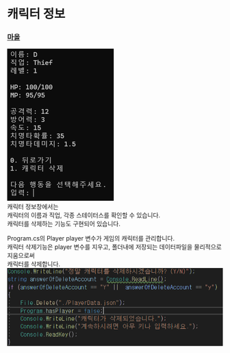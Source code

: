 #  캐릭터 정보
### [마을](https://github.com/xoxohoon01/Team-5_Text-RPG/blob/main/TOWN.md)</br>
![image](https://github.com/xoxohoon01/Team-5_Text-RPG/blob/main/Status_1.png)</br>
캐릭터 정보창에서는</br>
캐릭터의 이름과 직업, 각종 스테이터스를 확인할 수 있습니다.</br>
캐릭터를 삭제하는 기능도 구현되어 있습니다.</br>

Program.cs의 Player player 변수가 게임의 캐릭터를 관리합니다.</br>
캐릭터 삭제기능은 player 변수를 지우고, 폴더내에 저장되는 데이터파일을 물리적으로 지움으로써</br>
캐릭터를 삭제합니다.</br>
![image](https://github.com/xoxohoon01/Team-5_Text-RPG/blob/main/Status_2.png)</br>

